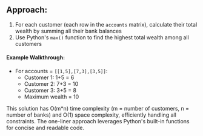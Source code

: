 ## Approach:

1. For each customer (each row in the `accounts` matrix), calculate their total wealth by summing all their bank balances
2. Use Python's `max()` function to find the highest total wealth among all customers

#### Example Walkthrough:

- For accounts = `[[1,5],[7,3],[3,5]]`:
  - Customer 1: 1+5 = 6
  - Customer 2: 7+3 = 10
  - Customer 3: 3+5 = 8
  - Maximum wealth = 10


This solution has O(m*n) time complexity (m = number of customers, n = number of banks) and O(1) space complexity, efficiently handling all constraints. The one-liner approach leverages Python's built-in functions for concise and readable code.
